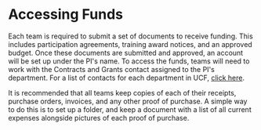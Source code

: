 # Accessing Funds

Each team is required to submit a set of documents to receive funding. This includes participation agreements, training award notices, and an approved budget. Once these documents are submitted and approved, an account will be set up under the PI's name. To access the funds, teams will need to work with the  Contracts and Grants contact assigned to the PI's department. For a list of contacts for each department in UCF, [click here](http://www.research.ucf.edu/Research/Administrators.html).

It is recommended that all teams keep copies of each of their receipts, purchase orders, invoices, and any other proof of purchase. A simple way to do this is to set up a folder, and keep a document with a list of all current expenses alongside pictures of each proof of purchase. 